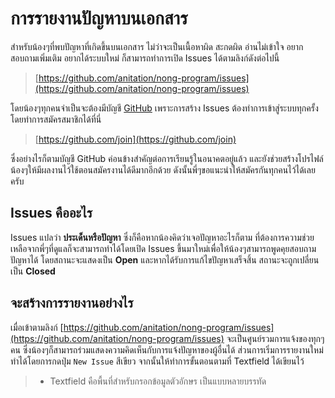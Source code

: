 ---
---

# การรายงานปัญหาบนเอกสาร

สำหรับน้องๆที่พบปัญหาที่เกิดขึ้นบนเอกสาร ไม่ว่าจะเป็นเนื้อหาผิด สะกดผิด อ่านไม่เข้าใจ อยากสอบถามเพิ่มเติม อยากได้ระบบใหม่ ก็สามารถทำการเปิด Issues ได้ตามลิงก์ดังต่อไปนี้

> [https://github.com/anitation/nong-program/issues](https://github.com/anitation/nong-program/issues)

โดยน้องๆทุกคนจำเป็นจะต้องมีบัญชี [GitHub](https://github.com) เพราะการสร้าง Issues ต้องทำการเข้าสู่ระบบทุกครั้ง โดยทำการสมัครสมาชิกได้ที่นี่

> [https://github.com/join](https://github.com/join)

ซึ่งอย่างไรก็ตามบัญชี GitHub ค่อนข้างสำคัญต่อการเรียนรู้ในอนาคตอยู่แล้ว และยังช่วยสร้างโปรไฟล์น้องๆให้มีผลงานไว้ใช้ตอนสมัครงานได้ดีมากอีกด้วย ดังนั้นพี่ๆขอแนะนำให้สมัครกันทุกคนไว้ได้เลยครับ

## Issues คืออะไร

Issues แปลว่า **ประเด็นหรือปัญหา** ซึ่งก็คือหากน้องคิดว่าเจอปัญหาอะไรก็ตาม ที่ต้องการความช่วยเหลือจากพี่ๆที่ดูแลก็จะสามารถทำได้โดยเปิด Issues ขึ้นมาใหม่เพื่อให้น้องๆสามารถพูดคุยสอบถามปัญหาได้ โดยสถานะจะแสดงเป็น **Open** และหากได้รับการแก้ไขปัญหาเสร็จสิ้น สถานะจะถูกเปลี่ยนเป็น **Closed**

## จะสร้างการรายงานอย่างไร

เมื่อเข้าตามลิงก์ [https://github.com/anitation/nong-program/issues](https://github.com/anitation/nong-program/issues) จะเป็นศูนย์รวมการแจ้งของทุกๆคน ซึ่งน้องๆก็สามารถร่วมแสดงความคิดเห็นกับการแจ้งปัญหาของผู้อื่นได้ ส่วนการเริ่มการรายงานใหม่ทำได้โดยการกดปุ่ม `New Issue` สีเขียว จากนั้นให้ทำการขั้นตอนตามที่ Textfield ได้เขียนไว้

> * Textfield คือพื้นที่สำหรับกรอกข้อมูลตัวอักษร เป็นแบบหลายบรรทัด
